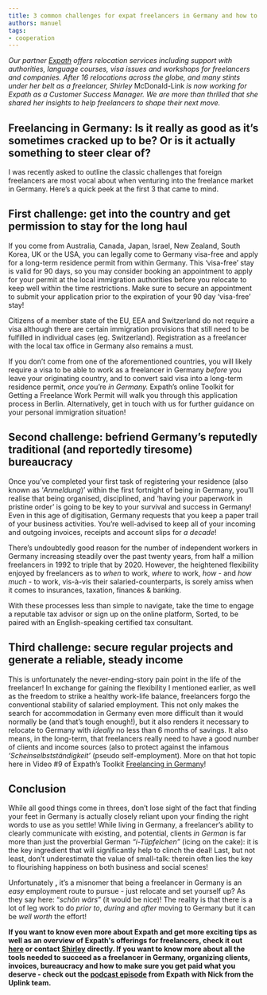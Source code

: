 ```yaml
---
title: 3 common challenges for expat freelancers in Germany and how to tackle them
authors: manuel
tags:
- cooperation
---
```


_Our partner_ [_Expath_](https://www.expath.com/) _offers relocation services including support with authorities, language courses, visa issues and workshops for freelancers and companies. After 16 relocations across the globe, and many stints under her belt as a freelancer, Shirley_ McDonald-Link _is now working for Expath as a Customer Success Manager. We are more than thrilled that she shared her insights to help freelancers to shape their next move._

## Freelancing in Germany: Is it really as good as it’s sometimes cracked up to be? Or is it actually something to steer clear of?

I was recently asked to outline the classic challenges that foreign freelancers are most vocal about when venturing into the freelance market in Germany. Here’s a quick peek at the first 3 that came to mind.

<!--truncate-->

## First challenge: get into the country and get permission to stay for the long haul

If you come from Australia, Canada, Japan, Israel, New Zealand, South Korea, UK or the USA, you can legally come to Germany visa-free and apply for a long-term residence permit from within Germany. This ‘visa-free’ stay is valid for 90 days, so you may consider booking an appointment to apply for your permit at the local immigration authorities before you relocate to keep well within the time restrictions. Make sure to secure an appointment to submit your application prior to the expiration of your 90 day ‘visa-free’ stay!

Citizens of a member state of the EU, EEA and Switzerland do not require a visa although there are certain immigration provisions that still need to be fulfilled in individual cases (eg. Switzerland). Registration as a freelancer with the local tax office in Germany also remains a must.

If you don’t come from one of the aforementioned countries, you will likely require a visa to be able to work as a freelancer in Germany _before_ you leave your originating country, and to convert said visa into a long-term residence permit, _once_ you’re _in Germany._ Expath’s online Toolkit for Getting a Freelance Work Permit will walk you through this application process in Berlin. Alternatively, get in touch with us for further guidance on your personal immigration situation!

## Second challenge: befriend Germany’s reputedly traditional (and reportedly tiresome) bureaucracy

Once you’ve completed your first task of registering your residence (also known as ‘_Anmeldung_)’ within the first fortnight of being in Germany, you’ll realise that being organised, disciplined, and ‘having your paperwork in pristine order’ is going to be key to your survival and success in Germany! Even in this age of digitisation, Germany requests that you keep a paper trail of your business activities. You’re well-advised to keep all of your incoming and outgoing invoices, receipts and account slips for _a decade_!

There’s undoubtedly good reason for the number of independent workers in Germany increasing steadily over the past twenty years, from half a million freelancers in 1992 to triple that by 2020. However, the heightened flexibility enjoyed by freelancers as to _when_ to work, _where_ to work, _how -_ and _how much_ - to work, vis-à-vis their salaried-counterparts, is sorely amiss when it comes to insurances, taxation, finances & banking.

With these processes less than simple to navigate, take the time to engage a reputable tax advisor or sign up on the online platform, Sorted, to be paired with an English-speaking certified tax consultant.

## Third challenge: secure regular projects and generate a reliable, steady income

This is unfortunately the never-ending-story pain point in the life of the freelancer! In exchange for gaining the flexibility I mentioned earlier, as well as the freedom to strike a healthy work-life balance, freelancers forgo the conventional stability of salaried employment. This not only makes the search for accommodation in Germany even more difficult than it would normally be (and that’s tough enough!), but it also renders it necessary to relocate to Germany with _ideally_ no less than 6 months of savings. It also means, in the long-term, that freelancers really need to have a good number of clients and income sources (also to protect against the infamous _‘Scheinselbstständigkeit’_ (pseudo self-employment). More on that hot topic here in Video #9 of Expath’s Toolkit [Freelancing in Germany](https://www.expath.com/products/freelancing-in-germany)!

## Conclusion

While all good things come in threes, don’t lose sight of the fact that finding your feet in Germany is actually closely reliant upon your finding the right words to use as you settle! While living in Germany, a freelancer’s ability to clearly communicate with existing, and potential, clients _in German_ is far more than just the proverbial German _“i-Tüpfelchen”_ (icing on the cake): it is the key ingredient that will significantly help to clinch the deal! Last, but not least, don’t underestimate the value of small-talk: therein often lies the key to flourishing happiness on both business and social scenes!

Unfortunately **,** it’s a misnomer that being a freelancer in Germany is an _easy_ employment route to pursue - just relocate and set yourself up? As they say here: “_schön wärs_” (it would be nice)! The reality is that there is a lot of leg work to do _prior to_, _during_ and _after_ moving to Germany but it can be _well worth_ the effort!

**If you want to know even more about Expath and get more exciting tips as well as an overview of Expath's offerings for freelancers, check it out [here](https://www.expath.com/for-individuals/) or contact [Shirley](mailto:shirley@expath.com) directly. If you want to know more about all the tools needed to succeed as a freelancer in Germany, organizing clients, invoices, bureaucracy and how to make sure you get paid what you deserve - check out the [podcast episode](https://pod.co/expath/how-to-succeed-as-a-freelancer-in-germany) from Expath with Nick from the Uplink team.**
